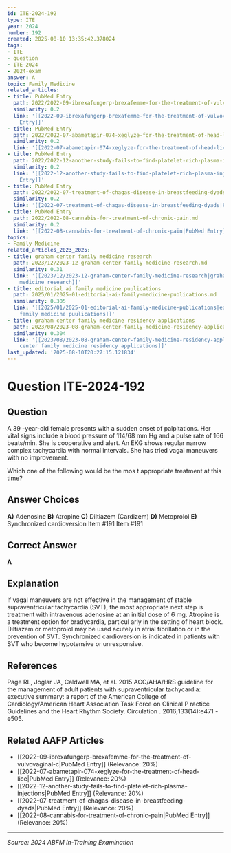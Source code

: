 ```yaml
---
id: ITE-2024-192
type: ITE
year: 2024
number: 192
created: 2025-08-10 13:35:42.378024
tags:
- ITE
- question
- ITE-2024
- 2024-exam
answer: A
topic: Family Medicine
related_articles:
- title: PubMed Entry
  path: 2022/2022-09-ibrexafungerp-brexafemme-for-the-treatment-of-vulvovaginal-c.md
  similarity: 0.2
  link: '[[2022-09-ibrexafungerp-brexafemme-for-the-treatment-of-vulvovaginal-c|PubMed
    Entry]]'
- title: PubMed Entry
  path: 2022/2022-07-abametapir-074-xeglyze-for-the-treatment-of-head-lice.md
  similarity: 0.2
  link: '[[2022-07-abametapir-074-xeglyze-for-the-treatment-of-head-lice|PubMed Entry]]'
- title: PubMed Entry
  path: 2022/2022-12-another-study-fails-to-find-platelet-rich-plasma-injections.md
  similarity: 0.2
  link: '[[2022-12-another-study-fails-to-find-platelet-rich-plasma-injections|PubMed
    Entry]]'
- title: PubMed Entry
  path: 2022/2022-07-treatment-of-chagas-disease-in-breastfeeding-dyads.md
  similarity: 0.2
  link: '[[2022-07-treatment-of-chagas-disease-in-breastfeeding-dyads|PubMed Entry]]'
- title: PubMed Entry
  path: 2022/2022-08-cannabis-for-treatment-of-chronic-pain.md
  similarity: 0.2
  link: '[[2022-08-cannabis-for-treatment-of-chronic-pain|PubMed Entry]]'
topics:
- Family Medicine
related_articles_2023_2025:
- title: graham center family medicine research
  path: 2023/12/2023-12-graham-center-family-medicine-research.md
  similarity: 0.31
  link: '[[2023/12/2023-12-graham-center-family-medicine-research|graham center family
    medicine research]]'
- title: editorial ai family medicine puulications
  path: 2025/01/2025-01-editorial-ai-family-medicine-publications.md
  similarity: 0.305
  link: '[[2025/01/2025-01-editorial-ai-family-medicine-publications|editorial ai
    family medicine puulications]]'
- title: graham center family medicine residency applications
  path: 2023/08/2023-08-graham-center-family-medicine-residency-applications.md
  similarity: 0.304
  link: '[[2023/08/2023-08-graham-center-family-medicine-residency-applications|graham
    center family medicine residency applications]]'
last_updated: '2025-08-10T20:27:15.121834'
---
```


# Question ITE-2024-192

## Question
A 39 -year-old female presents with a sudden onset of palpitations. Her vital signs include a blood 
pressure of 114/68 mm Hg and a pulse rate of 166 beats/min. She is cooperative and alert. An EKG 
shows regular narrow complex tachycardia with normal intervals. She has tried vagal maneuvers with 
no improvement.  
 
Which one of the following would be the mos t appropriate treatment at this time?

## Answer Choices
**A)** Adenosine
**B)** Atropine
**C)** Diltiazem (Cardizem)
**D)** Metoprolol
**E)** Synchronized cardioversion Item #191 Item #191

## Correct Answer
**A**

## Explanation
If vagal maneuvers are not effective in the management of stable supraventricular tachycardia (SVT), the most appropriate next step is treatment with intravenous adenosine at an initial dose of 6 mg. Atropine is a treatment option for bradycardia, particul arly in the setting of heart block. Diltiazem or metoprolol may be used acutely in atrial fibrillation or in the prevention of SVT. Synchronized cardioversion is indicated in patients with SVT who become hypotensive or unresponsive.

## References
Page RL, Joglar JA, Caldwell MA, et al. 2015 ACC/AHA/HRS guideline for the management of adult patients with supraventricular tachycardia: executive summary: a report of the American College of Cardiology/American Heart Association Task Force on Clinical P ractice Guidelines and the Heart Rhythm Society. Circulation . 2016;133(14):e471 -e505.

## Related AAFP Articles
- [[2022-09-ibrexafungerp-brexafemme-for-the-treatment-of-vulvovaginal-c|PubMed Entry]] (Relevance: 20%)
- [[2022-07-abametapir-074-xeglyze-for-the-treatment-of-head-lice|PubMed Entry]] (Relevance: 20%)
- [[2022-12-another-study-fails-to-find-platelet-rich-plasma-injections|PubMed Entry]] (Relevance: 20%)
- [[2022-07-treatment-of-chagas-disease-in-breastfeeding-dyads|PubMed Entry]] (Relevance: 20%)
- [[2022-08-cannabis-for-treatment-of-chronic-pain|PubMed Entry]] (Relevance: 20%)

---
*Source: 2024 ABFM In-Training Examination*